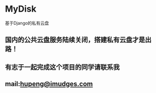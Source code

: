 # MyDisk
基于Django的私有云盘
## 国内的公共云盘服务陆续关闭，搭建私有云盘才是出路！
## 有志于一起完成这个项目的同学请联系我
## mail:hupeng@imudges.com
